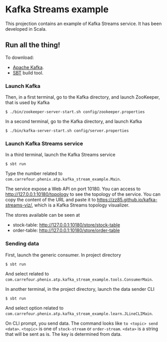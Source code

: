 # Kafka Streams example
This projection contains an example of Kafka Streams service. It has
been developed in Scala.

## Run all the thing!
To download:
* [Apache Kafka](https://kafka.apache.org/).
* [SBT](https://www.scala-sbt.org/) build tool.

### Launch Kafka
Then, in a first terminal, go to the Kafka directory, and launch
ZooKeeper, that is used by Kafka
```shell
$ ./bin/zookeeper-server-start.sh config/zookeeper.properties
```

In a second terminal, go to the Kafka directory, and launch Kafka
```shell
$ ./bin/kafka-server-start.sh config/server.properties
```

### Launch Kafka Streams service
In a third terminal, launch the Kafka Streams service
```shell
$ sbt run
```

Type the number related to
`com.carrefour.phenix.atp.kafka_stream_example.Main`.

The service expose a Web API on port 10180. You can access to
http://127.0.0.1:10180/topology to see the topology of the service.
You can copy the content of the URL and paste it to
https://zz85.github.io/kafka-streams-viz/, which is a Kafka Streams
topology visualizer.

The stores available can be seen at
* stock-table: http://127.0.0.1:10180/store/stock-table
* order-table: http://127.0.0.1:10180/store/order-table

### Sending data

First, launch the generic consumer. In project directory
```shell
$ sbt run
```
And select related to
`com.carrefour.phenix.atp.kafka_stream_example.tools.ConsumerMain`.

In another terminal, in the project directory, launch the data sender
CLI
```shell
$ sbt run
```
And select option related to
`com.carrefour.phenix.atp.kafka_stream_example.learn.JLineCLIMain`.

On CLI prompt, you send data. The command looks like
`to <topic> send <data>`. `<topic>` is one of `stock-stream` or
`order-stream`. `<data>` is a string that will be sent as is. The key
is determined from data.
